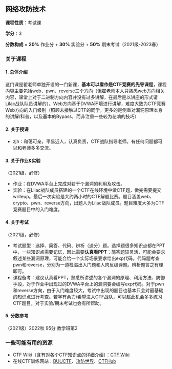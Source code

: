 ## 网络攻防技术

**课程性质**：考试课

**学分**：3

**分数构成** = **20%** 作业分 + **30%** 实验分 + **50%** 期末考试（2021级-2023春）

### 关于课程

#### 1. 总体介绍

这门课是翟老师单独开设的一门新课，**基本可以看作是CTF竞赛的先导课程**，课程内容主要包括web、pwn、reverse三个方向（但翟老师本人只熟悉web方向相关内容，课堂上对于二进制方向内容并没有过多讲解，在最后是以讲座的形式请Lilac战队队员讲解的）。Web方向基于DVWA环境进行讲解，难度大致为CTF竞赛Web方向的入门级别（照顾未接触过CTF的同学，更多的是侧重对漏洞原理本身的讲解/科普，以及基本的Bypass，而非注重一些较为花哨的技巧）



#### 2. 关于授课

- zjh：和蔼可亲，平易近人，认真负责，CTF战队指导老师。有任何问题都可以和老师多多交流。



#### 3. 关于作业&实验

（2021级，必修）

- 作业：在DVWA平台上完成对若干个漏洞的利用及攻击。
- 实验：在Lilac战队成员搭建的一个CTF在线环境中做CTF题，做完需要提交writeup。最后一次实验是大约两小时的CTF解题比赛。题目涵盖web、crypto、pwn、reverse方向，出题人为Lilac战队成员。题目难度大多为CTF竞赛题目中的入门难度。



#### 4. 关于考试

（2021级，必修）

- 考试题型：选择、简答、代码、辨析（送分）题。选择题很多知识点都在PPT中，一些知识点需要记忆，因此需要**认真看PPT**；简答题较灵活，可能会要求叙述某些漏洞原理，可能会给一个实际场景要求给出exp代码。代码题考查pwn和reverse，分别为一道栈溢出入门题和人肉反编译题。辨析题言之有理即可。
- 课程备考：建议认真看PPT，熟悉所讲述的各个漏洞的原理、利用方法、防御手段，对于作业中出现过的DVWA平台上的漏洞要会编写exp代码。对于pwn和reverse方向，由于入门难度较大，考试中出现的题目也基本只会对最基础的知识点进行考查。若学有余力/希望进入CTF战队，可以趁此机会多多练习CTF题目，对于实验/期末考试也会有所帮助。



#### 5. 分数参考

（2021级）2022秋 95分 教学班第2



### 一些可能有用的资源

- CTF Wiki（含有对各个CTF知识点的详细介绍）：[CTF Wiki](https://ctf-wiki.org/)
- 在线CTF训练网站：[BUUCTF](https://buuoj.cn/)、[攻防世界](https://adworld.xctf.org.cn/)、[CTFHub](https://www.ctfhub.com/)



